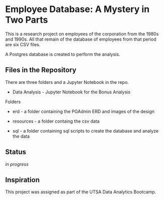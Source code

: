 # Employee Database: A Mystery in Two Parts
This is a research project on employees of the corporation from the 1980s and 1990s. All that remain of the database of employees from that period are six CSV files.

A Postgres database is created to perform the analysis.

## Files in the Repository
There are three folders and a Jupyter Notebook in the repo.

* Data Analysis - Jupyter Notebook for the Bonus Analysis

Folders

* erd - a folder containing the PGAdmin ERD and images of the design

* resources - a folder containg the csv data

* sql - a folder containing sql scripts to create the database and analyze the data

## Status
_in progress_

## Inspiration
This project was assigned as part of the UTSA Data Analytics Bootcamp.